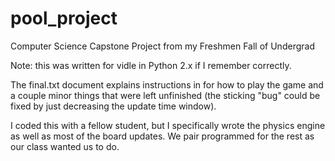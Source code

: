 # pool_project
Computer Science Capstone Project from my Freshmen Fall of Undergrad

Note: this was written for vidle in Python 2.x if I remember correctly.

The final.txt document explains instructions in for how to play the game
and a couple minor things that were left unfinished (the sticking "bug"
could be fixed by just decreasing the update time window).

I coded this with a fellow student, but I specifically wrote the physics
engine as well as most of the board updates. We pair programmed for the
rest as our class wanted us to do.